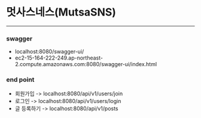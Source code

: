 # 멋사스네스(MutsaSNS)

--------------
### swagger

- localhost:8080/swagger-ui/
- ec2-15-164-222-249.ap-northeast-2.compute.amazonaws.com:8080/swagger-ui/index.html

### end point

- 회원가입 ->
localhost:8080/api/v1/users/join
- 로그인 -> localhost:8080/api/v1/users/login
- 글 등록하기 -> localhost:8080/api/v1/posts